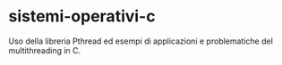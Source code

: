 # sistemi-operativi-c
Uso della libreria Pthread ed esempi di applicazioni e problematiche del multithreading in C.
